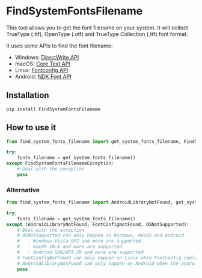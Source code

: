 # FindSystemFontsFilename
This tool allows you to get the font filename on your system. It will collect TrueType (.ttf), OpenType (.otf) and TrueType Collection (.ttf) font format.

It uses some APIs to find the font filename:
- Windows: [DirectWrite API](https://learn.microsoft.com/en-us/windows/win32/directwrite/direct-write-portal)
- macOS: [Core Text API](https://developer.apple.com/documentation/coretext)
- Linux: [Fontconfig API](https://www.freedesktop.org/wiki/Software/fontconfig/)
- Android: [NDK Font API](https://developer.android.com/ndk/reference/group/font)

## Installation
```
pip install FindSystemFontsFilename
```

## How to use it
```python
from find_system_fonts_filename import get_system_fonts_filename, FindSystemFontsFilenameException

try:
    fonts_filename = get_system_fonts_filename()
except FindSystemFontsFilenameException:
    # Deal with the exception
    pass
```
### Alternative
```python
from find_system_fonts_filename import AndroidLibraryNotFound, get_system_fonts_filename, FontConfigNotFound, OSNotSupported

try:
    fonts_filename = get_system_fonts_filename()
except (AndroidLibraryNotFound, FontConfigNotFound, OSNotSupported):
    # Deal with the exception
    # OSNotSupported can only happen in Windows, macOS and Android
    #   - Windows Vista SP2 and more are supported
    #   - macOS 10.6 and more are supported
    #   - Android SDK/API 29 and more are supported
    # FontConfigNotFound can only happen on Linux when Fontconfig could't be found.
    # AndroidLibraryNotFound can only happen on Android when the android library could't be found.
    pass
```
